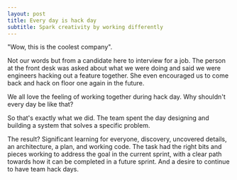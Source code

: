 ```yaml
---
layout: post
title: Every day is hack day
subtitle: Spark creativity by working differently
---
```


"Wow, this is the coolest company". 

Not our words but from a candidate here to interview for a job. The person at the front desk was asked about what we were doing and said we were engineers hacking out a feature together. She even encouraged us to come back and hack on floor one again in the future.

We all love the feeling of working together during hack day. Why shouldn't every day be like that? 

So that's exactly what we did. The team spent the day designing and building a system that solves a specific problem.

The result? Significant learning for everyone, discovery, uncovered details, an architecture, a plan, and working code. The task had the right bits and pieces working to address the goal in the current sprint, with a clear path towards how it can be completed in a future sprint. And a desire to continue to have team hack days.
